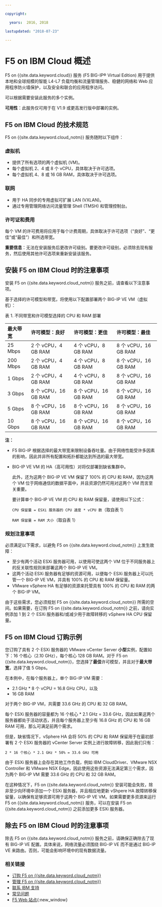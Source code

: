 ```yaml
---

copyright:

  years:  2016, 2018

lastupdated: "2018-07-23"

---
```


# F5 on IBM Cloud 概述

F5 on {{site.data.keyword.cloud}} 服务 (F5 BIG-IP® Virtual Edition) 用于提供本地和全球规模的智能 L4-L7 负载均衡和流量管理服务、稳健的网络和 Web 应用程序防火墙保护，以及安全和联合的应用程序访问。

可以根据需要安装此服务的多个实例。

**可用性**：此服务仅可用于在 V1.9 或更高发行版中部署的实例。

## F5 on IBM Cloud 的技术规范

F5 on {{site.data.keyword.cloud_notm}} 服务随附以下组件：

### 虚拟机
* 提供了所有选项的两个虚拟机 (VM)。
* 每个虚拟机 2、4 或 8 个 vCPU，具体取决于许可选项。
* 每个虚拟机 4、8 或 16 GB RAM，具体取决于许可选项。

### 联网
* 用于 HA 同步的专用虚拟可扩展 LAN (VXLAN)。
* 通过专用管理网络访问流量管理 Shell (TMSH) 和管理控制台。

### 许可证和费用
每个 VM 的许可费用将应用于每个计费周期，具体取决于许可选项（“良好”、“更佳”或“最佳”）和所选带宽。

**重要信息**：无法在安装服务后更改许可级别。要更改许可级别，必须除去现有服务，然后使用其他许可选项来重新安装该服务。

## 安装 F5 on IBM Cloud 时的注意事项

安装 F5 on {{site.data.keyword.cloud_notm}} 服务之前，请查看以下注意事项。

基于选择的许可模型和带宽，将使用以下配置部署两个 BIG-IP VE VM（虚拟机）：

表 1. 不同带宽和许可模型选择的 CPU 和 RAM 部署

|最大带宽|许可模型：良好|许可模型：更佳|许可模型：最佳|
|:------------------|:--------------------|:----------------------|:--------------------|
|25 Mbps|2 个 vCPU，4 GB RAM|4 个 vCPU，8 GB RAM|8 个 vCPU，16 GB RAM|
|200 Mbps|2 个 vCPU，4 GB RAM|4 个 vCPU，8 GB RAM|8 个 vCPU，16 GB RAM|
|1 Gbps|2 个 vCPU，4 GB RAM|4 个 vCPU，8 GB RAM|8 个 vCPU，16 GB RAM|
|3 Gbps|8 个 vCPU，16 GB RAM|8 个 vCPU，16 GB RAM|8 个 vCPU，16 GB RAM|
|5 Gbps|8 个 vCPU，16 GB RAM|8 个 vCPU，16 GB RAM|8 个 vCPU，16 GB RAM|
|10 Gbps|8 个 vCPU，16 GB RAM|8 个 vCPU，16 GB RAM|8 个 vCPU，16 GB RAM|

**注：**

* F5 BIG-IP 根据选择的最大带宽来限制设备吞吐量。由于网络性能受许多因素的影响，因此并非所有配置和拓扑都能达到所选的最大带宽。
* BIG-IP VE VM 的 HA（高可用性）对将仅部署到缺省集群中。

  此外，还为这两个 BIG-IP VE VM 保留了 100% 的 CPU 和 RAM，因为这两个 VM 位于网络通信的数据平面中，并且资源仍然可用对这两个 VM 而言至关重要。

  要计算单个 BIG-IP VE VM 的 CPU 和 RAM 保留量，请使用以下公式：

  `CPU 保留量 = ESXi 服务器的 CPU 速度 * vCPU 数`（取自表 1）

  `RAM 保留量 = RAM 大小`（取自表 1）

### 规划注意事项
必须满足以下需求，以避免 F5 on {{site.data.keyword.cloud_notm}} 上发生故障：
* 至少有两个活动 ESXi 服务器可用，以使用可使这两个 VM 位于不同服务器上的反关联性规则来部署这两个 BIG-IP VE VM。
* 这两个活动 ESXi 服务器有足够的资源可用，以便每个 ESXi 服务器上可以托管一个 BIG-IP VE VM，并具有 100% 的 CPU 和 RAM 保留量。
* VMware vSphere HA 有足够的资源来托管具有 100% 的 CPU 和 RAM 的两个 BIG-IP VM。

由于这些需求，您必须规划 F5 on {{site.data.keyword.cloud_notm}} 所需的空间。如果需要，在订购 F5 on {{site.data.keyword.cloud_notm}} 之前，请向实例添加 1 到 2 个 ESXi 服务器和/或减少用于故障转移的 vSphere HA CPU 保留量。

## F5 on IBM Cloud 订购示例

您订购了具有 2 个 ESXi 服务器的 VMware vCenter Server **小型**实例，配置如下：16 个核心（2.10 GHz），每个核心 128 GB RAM。对于 F5 on {{site.data.keyword.cloud_notm}}，您选择了**最佳**许可模型，并且对于**最大带宽**，选择了值 5 Gbps。

在本例中，在每个服务器上，单个 BIG-IP VM 需要：
* 2.1 GHz * 8 个 vCPU = 16.8 GHz CPU，以及
* 16 GB RAM

对于两个 BIG-IP VM，共需要 33.6 GHz 的 CPU 和 32 GB RAM。

每个 ESXi 服务器的容量都为 16 个核心 * 2.1 GHz = 33.6 GHz，因此如果这两个服务器都处于活动状态，并且每个服务器上至少有 16.8 GHz 的 CPU 和 16 GB RAM 可用，那么可满足前两个需求。

但是，缺省情况下，vSphere HA 会将 50% 的 CPU 和 RAM 保留用于在最初部署有 2 个 ESXi 服务器的 vCenter Server 实例上进行故障转移，因此我们只有：

`2 * 16 个核心 * 2.1 GHz * 50% = 33.6 GHz 可用`

由于 ESXi 服务器上会存在其他工作负载，例如 IBM CloudDriver、VMware NSX Controller 和 VMware NSX Edge，因此使用这些资源无法满足第三个需求，因为两个 BIG-IP VM 需要 33.6 GHz 的 CPU 和 32 GB RAM。

在这种情况下，F5 on {{site.data.keyword.cloud_notm}} 安装可能会失败，除非至少向环境中添加一个 ESXi 服务器，并且相应地更新 vShpere HA 故障转移保留量，以确保有足够资源可用于这两个 BIG-IP VE VM。如果需要更多资源来运行 F5 on {{site.data.keyword.cloud_notm}} 服务，可以在安装 F5 on {{site.data.keyword.cloud_notm}} 之前添加更多 ESXi 服务器。

## 除去 F5 on IBM Cloud 时的注意事项

除去 F5 on {{site.data.keyword.cloud_notm}} 服务之前，请确保正确除去了现有 BIG-IP VE 配置。具体来说，网络流量必须围绕 BIG-IP VE 而不是通过 BIG-IP VE 来路由。否则，可能会影响环境中的现有数据流量。

### 相关链接

* [订购 F5 on {{site.data.keyword.cloud_notm}}](f5_ordering.html)
* [管理 F5 on {{site.data.keyword.cloud_notm}}](managing_f5.html)
* [联系 IBM 支持](../vmonic/trbl_support.html)
* [常见问题](../vmonic/faq.html)
* [F5 Web 站点](https://f5.com/){:new_window}
